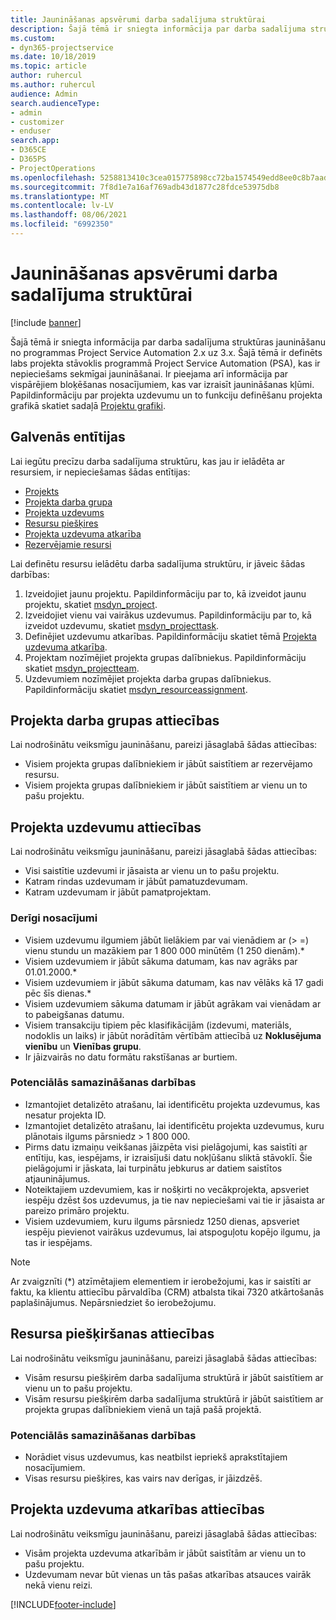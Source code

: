 ```yaml
---
title: Jaunināšanas apsvērumi darba sadalījuma struktūrai
description: Šajā tēmā ir sniegta informācija par darba sadalījuma struktūras jaunināšanu no programmas Project Service Automation 2.x uz 3.x.
ms.custom:
- dyn365-projectservice
ms.date: 10/18/2019
ms.topic: article
author: ruhercul
ms.author: ruhercul
audience: Admin
search.audienceType:
- admin
- customizer
- enduser
search.app:
- D365CE
- D365PS
- ProjectOperations
ms.openlocfilehash: 5258813410c3cea015775898cc72ba1574549edd8ee0c8b7aad8c94943eb5a60
ms.sourcegitcommit: 7f8d1e7a16af769adb43d1877c28fdce53975db8
ms.translationtype: MT
ms.contentlocale: lv-LV
ms.lasthandoff: 08/06/2021
ms.locfileid: "6992350"
---
```

# <a name="upgrade-considerations-for-the-work-breakdown-structure"></a>Jaunināšanas apsvērumi darba sadalījuma struktūrai

[!include [banner](../includes/psa-now-project-operations.md)]

Šajā tēmā ir sniegta informācija par darba sadalījuma struktūras jaunināšanu no programmas Project Service Automation 2.x uz 3.x. Šajā tēmā ir definēts labs projekta stāvoklis programmā Project Service Automation (PSA), kas ir nepieciešams sekmīgai jaunināšanai. Ir pieejama arī informācija par vispārējiem bloķēšanas nosacījumiem, kas var izraisīt jaunināšanas kļūmi. Papildinformāciju par projekta uzdevumu un to funkciju definēšanu projekta grafikā skatiet sadaļā [Projektu grafiki](project-creating.md).

## <a name="key-entities"></a>Galvenās entītijas
Lai iegūtu precīzu darba sadalījuma struktūru, kas jau ir ielādēta ar resursiem, ir nepieciešamas šādas entītijas:

- [Projekts](/dynamics365/customerengagement/on-premises/developer/entities/msdyn_project)
- [Projekta darba grupa](/dynamics365/customerengagement/on-premises/developer/entities/msdyn_projectteam)
- [Projekta uzdevums](/dynamics365/customerengagement/on-premises/developer/entities/msdyn_projecttask)
- [Resursu piešķires](/dynamics365/customerengagement/on-premises/developer/entities/msdyn_resourceassignment)
- [Projekta uzdevuma atkarība](/dynamics365/customerengagement/on-premises/developer/entities/msdyn_projecttaskdependency)
- [Rezervējamie resursi](/dynamics365/customerengagement/on-premises/developer/entities/bookableresource)

Lai definētu resursu ielādētu darba sadalījuma struktūru, ir jāveic šādas darbības:

1. Izveidojiet jaunu projektu. Papildinformāciju par to, kā izveidot jaunu projektu, skatiet [msdyn_project](/dynamics365/customerengagement/on-premises/developer/entities/msdyn_project).
2. Izveidojiet vienu vai vairākus uzdevumus. Papildinformāciju par to, kā izveidot uzdevumu, skatiet [msdyn_projecttask](/dynamics365/customerengagement/on-premises/developer/entities/msdyn_projecttask).
3. Definējiet uzdevumu atkarības. Papildinformāciju skatiet tēmā [Projekta uzdevuma atkarība](/dynamics365/customerengagement/on-premises/developer/entities/msdyn_projecttaskdependency).
4. Projektam nozīmējiet projekta grupas dalībniekus. Papildinformāciju skatiet [msdyn_projectteam](/dynamics365/customerengagement/on-premises/developer/entities/msdyn_projectteam).
5. Uzdevumiem nozīmējiet projekta darba grupas dalībniekus. Papildinformāciju skatiet [msdyn_resourceassignment](/dynamics365/customerengagement/on-premises/developer/entities/msdyn_resourceassignment).

## <a name="project-team-relationships"></a>Projekta darba grupas attiecības

Lai nodrošinātu veiksmīgu jaunināšanu, pareizi jāsaglabā šādas attiecības:
- Visiem projekta grupas dalībniekiem ir jābūt saistītiem ar rezervējamo resursu.
- Visiem projekta grupas dalībniekiem ir jābūt saistītiem ar vienu un to pašu projektu. 

## <a name="project-task-relationships"></a>Projekta uzdevumu attiecības
Lai nodrošinātu veiksmīgu jaunināšanu, pareizi jāsaglabā šādas attiecības:

- Visi saistītie uzdevumi ir jāsaista ar vienu un to pašu projektu.
- Katram rindas uzdevumam ir jābūt pamatuzdevumam.
- Katram uzdevumam ir jābūt pamatprojektam.

### <a name="valid-conditions"></a>Derīgi nosacījumi

- Visiem uzdevumu ilgumiem jābūt lielākiem par vai vienādiem ar (> =) vienu stundu un mazākiem par 1 800 000 minūtēm (1 250 dienām).*
- Visiem uzdevumiem ir jābūt sākuma datumam, kas nav agrāks par 01.01.2000.*
- Visiem uzdevumiem ir jābūt sākuma datumam, kas nav vēlāks kā 17 gadi pēc šīs dienas.*
- Visiem uzdevumiem sākuma datumam ir jābūt agrākam vai vienādam ar to pabeigšanas datumu.
- Visiem transakciju tipiem pēc klasifikācijām (izdevumi, materiāls, nodoklis un laiks) ir jābūt norādītām vērtībām attiecībā uz **Noklusējuma vienību** un **Vienības grupu**.
- Ir jāizvairās no datu formātu rakstīšanas ar burtiem.

### <a name="potential-mitigation-steps"></a>Potenciālās samazināšanas darbības
- Izmantojiet detalizēto atrašanu, lai identificētu projekta uzdevumus, kas nesatur projekta ID.
- Izmantojiet detalizēto atrašanu, lai identificētu projekta uzdevumus, kuru plānotais ilgums pārsniedz > 1 800 000.
- Pirms datu izmaiņu veikšanas jāizpēta visi pielāgojumi, kas saistīti ar entītiju, kas, iespējams, ir izraisījuši datu nokļūšanu sliktā stāvoklī. Šie pielāgojumi ir jāskata, lai turpinātu jebkurus ar datiem saistītos atjauninājumus.
- Noteiktajiem uzdevumiem, kas ir nošķirti no vecākprojekta, apsveriet iespēju dzēst šos uzdevumus, ja tie nav nepieciešami vai tie ir jāsaista ar pareizo primāro projektu.
- Visiem uzdevumiem, kuru ilgums pārsniedz 1250 dienas, apsveriet iespēju pievienot vairākus uzdevumus, lai atspoguļotu kopējo ilgumu, ja tas ir iespējams.

> [!NOTE]
> Ar zvaigznīti (\*) atzīmētajiem elementiem ir ierobežojumi, kas ir saistīti ar faktu, ka klientu attiecību pārvaldība (CRM) atbalsta tikai 7320 atkārtošanās paplašinājumus. Nepārsniedziet šo ierobežojumu.

## <a name="resource-assignment-relationships"></a>Resursa piešķiršanas attiecības
Lai nodrošinātu veiksmīgu jaunināšanu, pareizi jāsaglabā šādas attiecības:

- Visām resursu piešķirēm darba sadalījuma struktūrā ir jābūt saistītiem ar vienu un to pašu projektu.
- Visām resursu piešķirēm darba sadalījuma struktūrā ir jābūt saistītiem ar projekta grupas dalībniekiem vienā un tajā pašā projektā.

### <a name="potential-mitigation-steps"></a>Potenciālās samazināšanas darbības
- Norādiet visus uzdevumus, kas neatbilst iepriekš aprakstītajiem nosacījumiem.  
- Visas resursu piešķires, kas vairs nav derīgas, ir jāizdzēš.

## <a name="project-task-dependency-relationships"></a>Projekta uzdevuma atkarības attiecības
Lai nodrošinātu veiksmīgu jaunināšanu, pareizi jāsaglabā šādas attiecības:

- Visām projekta uzdevuma atkarībām ir jābūt saistītām ar vienu un to pašu projektu.
- Uzdevumam nevar būt vienas un tās pašas atkarības atsauces vairāk nekā vienu reizi.


[!INCLUDE[footer-include](../includes/footer-banner.md)]